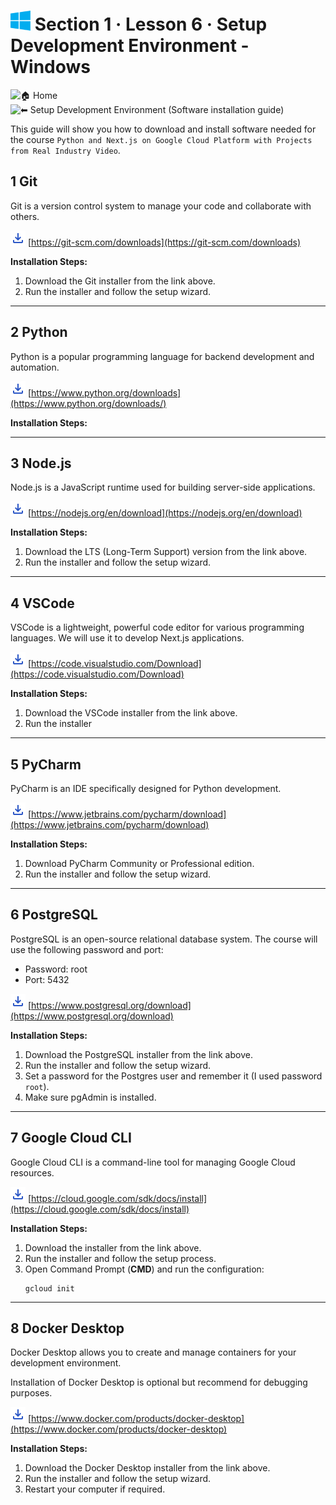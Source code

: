 # ![Windows](https://raw.githubusercontent.com/ditlef9/python-nextjs-postgresql-devsecops-gcp/main/_docs/windows-32x23.png)  Section 1 · Lesson 6 · Setup Development Environment - Windows 

![🏠 Home](../../)
&nbsp; &nbsp;
![⬅ Setup Development Environment (Software installation guide)](../../#%EF%B8%8F-2-setup-development-environment-software-installation-guide)

This guide will show you how to download and install software needed for the course
`Python and Next.js on Google Cloud Platform with Projects from Real Industry Video`.


## 1 Git

Git is a version control system to manage your code and collaborate with others.

![Download](https://raw.githubusercontent.com/ditlef9/python-nextjs-postgresql-devsecops-gcp/main/_docs/download_24dp_2854C5_FILL0_wght400_GRAD0_opsz24.png) [https://git-scm.com/downloads](https://git-scm.com/downloads)

**Installation Steps:**

1. Download the Git installer from the link above.
2. Run the installer and follow the setup wizard.

---

## 2 Python

Python is a popular programming language for backend development and automation.

![Download](https://raw.githubusercontent.com/ditlef9/python-nextjs-postgresql-devsecops-gcp/main/_docs/download_24dp_2854C5_FILL0_wght400_GRAD0_opsz24.png) [https://www.python.org/downloads](https://www.python.org/downloads/)


**Installation Steps:**


---

## 3 Node.js

Node.js is a JavaScript runtime used for building server-side applications.

![Download](https://raw.githubusercontent.com/ditlef9/python-nextjs-postgresql-devsecops-gcp/main/_docs/download_24dp_2854C5_FILL0_wght400_GRAD0_opsz24.png) [https://nodejs.org/en/download](https://nodejs.org/en/download)


**Installation Steps:**


1. Download the LTS (Long-Term Support) version from the link above.
2. Run the installer and follow the setup wizard.

---

## 4 VSCode

VSCode is a lightweight, powerful code editor for various programming languages. We will use it to develop Next.js applications.

![Download](https://raw.githubusercontent.com/ditlef9/python-nextjs-postgresql-devsecops-gcp/main/_docs/download_24dp_2854C5_FILL0_wght400_GRAD0_opsz24.png) [https://code.visualstudio.com/Download](https://code.visualstudio.com/Download)


**Installation Steps:**


1. Download the VSCode installer from the link above.
2. Run the installer 

---

## 5 PyCharm


PyCharm is an IDE specifically designed for Python development.

![Download](https://raw.githubusercontent.com/ditlef9/python-nextjs-postgresql-devsecops-gcp/main/_docs/download_24dp_2854C5_FILL0_wght400_GRAD0_opsz24.png) [https://www.jetbrains.com/pycharm/download](https://www.jetbrains.com/pycharm/download)


**Installation Steps:**

1. Download PyCharm Community or Professional edition.
2. Run the installer and follow the setup wizard.

---

## 6 PostgreSQL

PostgreSQL is an open-source relational database system. The course will use the following password and port:

* Password: root
* Port: 5432

![Download](https://raw.githubusercontent.com/ditlef9/python-nextjs-postgresql-devsecops-gcp/main/_docs/download_24dp_2854C5_FILL0_wght400_GRAD0_opsz24.png) [https://www.postgresql.org/download](https://www.postgresql.org/download)


**Installation Steps:**
1. Download the PostgreSQL installer from the link above.
2. Run the installer and follow the setup wizard.
3. Set a password for the Postgres user and remember it (I used password `root`).
4. Make sure pgAdmin is installed. 

---

## 7 Google Cloud CLI

Google Cloud CLI is a command-line tool for managing Google Cloud resources.

![Download](https://raw.githubusercontent.com/ditlef9/python-nextjs-postgresql-devsecops-gcp/main/_docs/download_24dp_2854C5_FILL0_wght400_GRAD0_opsz24.png) [https://cloud.google.com/sdk/docs/install](https://cloud.google.com/sdk/docs/install)


**Installation Steps:**


1. Download the installer from the link above. 
2. Run the installer and follow the setup process. 
3. Open Command Prompt (**CMD**) and run the configuration:
   ```
   gcloud init
   ```


---

## 8 Docker Desktop


Docker Desktop allows you to create and manage containers for your development environment.

Installation of Docker Desktop is optional but recommend for debugging purposes.

![Download](https://raw.githubusercontent.com/ditlef9/python-nextjs-postgresql-devsecops-gcp/main/_docs/download_24dp_2854C5_FILL0_wght400_GRAD0_opsz24.png) [https://www.docker.com/products/docker-desktop](https://www.docker.com/products/docker-desktop)


**Installation Steps:**

1. Download the Docker Desktop installer from the link above.
2. Run the installer and follow the setup wizard.
3. Restart your computer if required.
